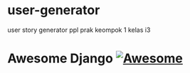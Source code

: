 # user-generator
user story generator ppl prak keompok 1 kelas i3

# Awesome Django [![Awesome](https://awesome.re/badge-flat.svg)](https://github.com/sindresorhus/awesome)

<a class="github-fork-ribbon right-top" href="https://github.com/wsvincent/awesome-django" data-ribbon="Fork me on GitHub" title="Fork me on GitHub"></a>

<br>

<div align="center">
<picture>
  <source media="(prefers-color-scheme: dark)" srcset="./assets/django-logo-negative.svg">
</picture>
</div>

<br>
